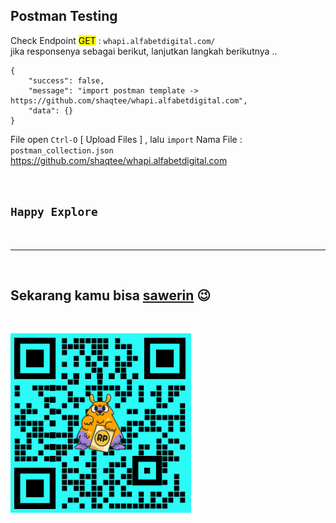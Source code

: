 ## Postman Testing

Check Endpoint <mark>GET</mark> : `whapi.alfabetdigital.com/`<br>
jika responsenya sebagai berikut, lanjutkan langkah berikutnya ..

```.env
{
    "success": false,
    "message": "import postman template -> https://github.com/shaqtee/whapi.alfabetdigital.com",
    "data": {}
}
```

File open `Ctrl-O` [ Upload Files ] , lalu `import`
Nama File : `postman_collection.json`<br>
https://github.com/shaqtee/whapi.alfabetdigital.com

<br>

## `Happy Explore`

<br><hr><br>

## Sekarang kamu bisa [sawerin](https://saweria.co/adisakti) 😉

<br>

![logo](https://github.com/shaqtee/mern_scafolding/blob/main/client/src/images/saweria2.png)
